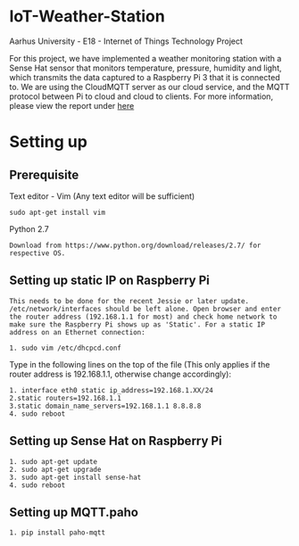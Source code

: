 # IoT-Weather-Station
Aarhus University - E18 - Internet of Things Technology Project

For this project, we have implemented a weather monitoring station with a Sense Hat sensor that monitors temperature, pressure, humidity and light, which transmits the data captured to a Raspberry Pi 3 that it is connected to. We are using the CloudMQTT server as our cloud service, and the MQTT protocol between Pi to cloud and cloud to clients. For more information, please view the report under [here](https://github.com/jingyinno/IoT-Weather-Station/blob/master/Project%2010%20Report.pdf)

# Setting up

## Prerequisite
 
Text editor - Vim (Any text editor will be sufficient)

`sudo apt-get install vim`

Python 2.7

`Download from https://www.python.org/download/releases/2.7/ for respective OS.`

## Setting up static IP on Raspberry Pi

`This needs to be done for the recent Jessie or later update. /etc/network/interfaces should be left alone. Open browser and enter the router address (192.168.1.1 for most) and check home network to make sure the Raspberry Pi shows up as 'Static'.
For a static IP address on an Ethernet connection:`

`1. sudo vim /etc/dhcpcd.conf`

Type in the following lines on the top of the file (This only applies if the router address is 192.168.1.1, otherwise change accordingly):

`1. interface eth0 static ip_address=192.168.1.XX/24`  
`2.static routers=192.168.1.1`  
`3.static domain_name_servers=192.168.1.1 8.8.8.8`  
`4. sudo reboot`  

## Setting up Sense Hat on Raspberry Pi

`1. sudo apt-get update`  
`2. sudo apt-get upgrade`  
`3. sudo apt-get install sense-hat`  
`4. sudo reboot`  

## Setting up MQTT.paho
`1. pip install paho-mqtt`
